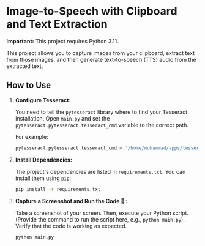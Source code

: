 # Image-to-Speech with Clipboard and Text Extraction

**Important:** This project requires Python 3.11.

This project allows you to capture images from your clipboard, extract text from those images, and then generate text-to-speech (TTS) audio from the extracted text.

## How to Use

1. **Configure Tesseract:**

   You need to tell the `pytesseract` library where to find your Tesseract installation.  Open `main.py` and set the `pytesseract.pytesseract.tesseract_cmd` variable to the correct path.

   For example:

   ```python
   pytesseract.pytesseract.tesseract_cmd = '/home/mohammad/apps/tesseract/tesseract-5.5.0-x86_64.AppImage'  # Example path
   ```
2. **Install Dependencies:**

   The project's dependencies are listed in `requirements.txt`.  You can install them using `pip`:

   ```bash
   pip install -r requirements.txt
   ```
3. **Capture a Screenshot and Run the Code 🚀 :**

   Take a screenshot of your screen.  Then, execute your Python script.  (Provide the command to run the script here, e.g., `python main.py`).  Verify that the code is working as expected.

   ```bash
   python main.py 
   ```